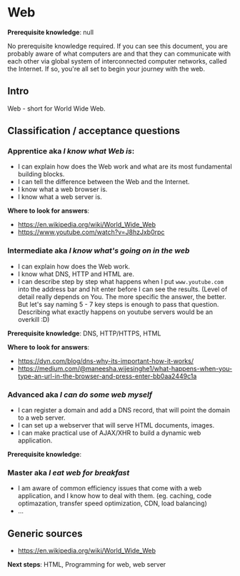 # Web

**Prerequisite knowledge**: null

No prerequisite knowledge required. If you can see this document, you are probably aware of what computers are and that they can communicate with each other via global system of interconnected computer networks, called the Internet. If so, you're all set to begin your journey with the web.

## Intro
Web - short for World Wide Web.

## Classification / acceptance questions
### Apprentice aka _I know what Web is_:
- I can explain how does the Web work and what are its most fundamental building blocks.
- I can tell the difference between the Web and the Internet.
- I know what a web browser is.
- I know what a web server is.

**Where to look for answers**:
- https://en.wikipedia.org/wiki/World_Wide_Web
- https://www.youtube.com/watch?v=J8hzJxb0rpc

### Intermediate aka _I know what's going on in the web_
- I can explain how does the Web work.
- I know what DNS, HTTP and HTML are.
- I can describe step by step what happens when I put `www.youtube.com` into the address bar and hit enter before I can see the results. (Level of detail really depends on You. The more specific the answer, the better. But let's say naming 5 - 7 key steps  is enough to pass that question. Describing what exactly happens on youtube servers would be an overkill :D)

**Prerequisite knowledge**: DNS, HTTP/HTTPS, HTML

**Where to look for answers**:
- https://dyn.com/blog/dns-why-its-important-how-it-works/
- https://medium.com/@maneesha.wijesinghe1/what-happens-when-you-type-an-url-in-the-browser-and-press-enter-bb0aa2449c1a


### Advanced aka _I can do some web myself_
- I can register a domain and add a DNS record, that will point the domain to a web server.
- I can set up a webserver that will serve HTML documents, images.
- I can make practical use of AJAX/XHR to build a dynamic web application.

**Prerequisite knowledge**: 

### Master aka _I eat web for breakfast_
- I am aware of common efficiency issues that come with a web application, and I know how to deal with them. (eg. caching, code optimazation, transfer speed optimization, CDN, load balancing)
- ...

## Generic sources
- https://en.wikipedia.org/wiki/World_Wide_Web

**Next steps**: HTML, Programming for web, web server
